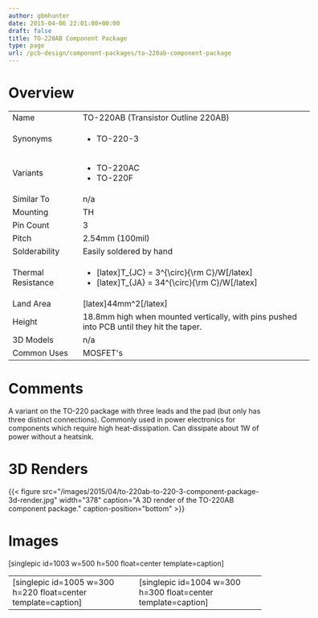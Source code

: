 ```yaml
---
author: gbmhunter
date: 2015-04-06 22:01:00+00:00
draft: false
title: TO-220AB Component Package
type: page
url: /pcb-design/component-packages/to-220ab-component-package
---
```


# Overview


<table style="width: 600px;" >
<tbody >
<tr >

<td >Name
</td>

<td >TO-220AB (Transistor Outline 220AB)
</td>
</tr>
<tr >

<td >Synonyms
</td>

<td >



  * TO-220-3


</td>
</tr>
<tr >

<td >Variants
</td>

<td >



  * TO-220AC
  * TO-220F


</td>
</tr>
<tr >

<td >Similar To
</td>

<td >n/a
</td>
</tr>
<tr >

<td >Mounting
</td>

<td >TH
</td>
</tr>
<tr >

<td >Pin Count
</td>

<td >3
</td>
</tr>
<tr >

<td >Pitch
</td>

<td >2.54mm (100mil)
</td>
</tr>
<tr >

<td >Solderability
</td>

<td >Easily soldered by hand
</td>
</tr>
<tr >

<td >Thermal Resistance
</td>

<td >



  * [latex]T_{JC} = 3^{\circ}{\rm C}/W[/latex]
  * [latex]T_{JA} = 34^{\circ}{\rm C}/W[/latex]


</td>
</tr>
<tr >

<td >Land Area
</td>

<td >[latex]44mm^2[/latex]
</td>
</tr>
<tr >

<td >Height
</td>

<td >18.8mm high when mounted vertically, with pins pushed into PCB until they hit the taper.
</td>
</tr>
<tr >

<td >3D Models
</td>

<td >n/a
</td>
</tr>
<tr >

<td >Common Uses
</td>

<td >MOSFET's
</td>
</tr>
</tbody>
</table>


# Comments




A variant on the TO-220 package with three leads and the pad (but only has three distinct connections). Commonly used in power electronics for components which require high heat-dissipation. Can dissipate about 1W of power without a heatsink.




# 3D Renders


{{< figure src="/images/2015/04/to-220ab-to-220-3-component-package-3d-render.jpg" width="378" caption="A 3D render of the TO-220AB component package." caption-position="bottom" >}}


# Images




[singlepic id=1003 w=500 h=500 float=center template=caption]


<table align="center" >
<tbody >
<tr >

<td >[singlepic id=1005 w=300 h=220 float=center template=caption]
</td>

<td >[singlepic id=1004 w=300 h=300 float=center template=caption]
</td>
</tr>
</tbody>
</table>


##  
